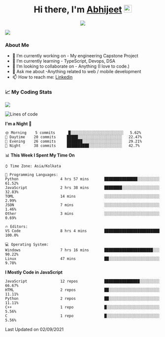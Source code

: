<div align="center">
   <h1>Hi there, I'm <a href="">Abhijeet</a> <img src="https://media.giphy.com/media/hvRJCLFzcasrR4ia7z/giphy.gif" width="25px"> </h1>
   
   
   <img src="https://pronoun.cyou/x/y?subject=He&object=Him&height=20"> 
</div>

![](https://komarev.com/ghpvc/?username=abhijeetsingh-22)

<h3>About Me </h3>

- 🔭 I’m currently working on - My engineering Capstone Project
- 🌱 I’m currently learning - TypeScript, Devops, DSA
- 👯 I’m looking to collaborate on - Anything (I love to code.)
- 💬 Ask me about -Anything related to web / mobile development
- 📫 How to reach me: [Linkedin](https://www.linkedin.com/in/amabhijeet/)

### &#128200; My Coding Stats

<img align="center" src="https://github-readme-stats.vercel.app/api?username=abhijeetsingh-22&count_private=true&show_icons=true&theme=default&hide=stars" />

<!--START_SECTION:waka-->
![Lines of code](https://img.shields.io/badge/From%20Hello%20World%20I%27ve%20Written-162927%20lines%20of%20code-blue)

**I'm a Night 🦉** 

```text
🌞 Morning    5 commits      █░░░░░░░░░░░░░░░░░░░░░░░░   5.62% 
🌆 Daytime    20 commits     █████░░░░░░░░░░░░░░░░░░░░   22.47% 
🌃 Evening    26 commits     ███████░░░░░░░░░░░░░░░░░░   29.21% 
🌙 Night      38 commits     ██████████░░░░░░░░░░░░░░░   42.7%

```


📊 **This Week I Spent My Time On** 

```text
⌚︎ Time Zone: Asia/Kolkata

💬 Programming Languages: 
Python                   4 hrs 57 mins       ███████████████░░░░░░░░░░   61.52% 
JavaScript               2 hrs 38 mins       ████████░░░░░░░░░░░░░░░░░   32.83% 
TOML                     14 mins             ░░░░░░░░░░░░░░░░░░░░░░░░░   2.99% 
JSON                     7 mins              ░░░░░░░░░░░░░░░░░░░░░░░░░   1.46% 
Other                    3 mins              ░░░░░░░░░░░░░░░░░░░░░░░░░   0.69%

🔥 Editors: 
VS Code                  8 hrs 4 mins        █████████████████████████   100.0%

💻 Operating System: 
Windows                  7 hrs 16 mins       ██████████████████████░░░   90.22% 
Linux                    47 mins             ██░░░░░░░░░░░░░░░░░░░░░░░   9.78%

```

**I Mostly Code in JavaScript** 

```text
JavaScript               12 repos            ████████████████░░░░░░░░░   66.67% 
HTML                     2 repos             ██░░░░░░░░░░░░░░░░░░░░░░░   11.11% 
Python                   2 repos             ██░░░░░░░░░░░░░░░░░░░░░░░   11.11% 
C++                      1 repo              █░░░░░░░░░░░░░░░░░░░░░░░░   5.56% 
C                        1 repo              █░░░░░░░░░░░░░░░░░░░░░░░░   5.56%

```



 Last Updated on 02/09/2021
<!--END_SECTION:waka-->
